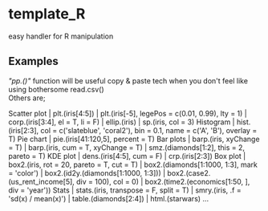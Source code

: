 # template_R
easy handler for R manipulation <br>

## Examples <br>
*"pp.()"* function will be useful copy & paste tech when you don't feel like using bothersome read.csv() <br>
Others are; <br>

 Scatter plot | plt.(iris[4:5])
              | plt.(iris[-5], legePos = c(0.01, 0.99), lty = 1)
              | corp.(iris[3:4], el = T, li = F)
              | ellip.(iris)
              | sp.(iris, col = 3)
    Histogram | hist.(iris[2:3], col = c('slateblue', 'coral2'), bin = 0.1, name = c('A', 'B'), overlay = T)
    Pie chart | pie.(iris[41:120,5], percent = T)
    Bar plots | barp.(iris, xyChange = T)
              | barp.(iris, cum = T, xyChange = T)
              | smz.(diamonds[1:2], this = 2, pareto = T)
     KDE plot | dens.(iris[4:5], cum = F)
              | crp.(iris[2:3])
     Box plot | box2.(iris, rot = 20, pareto = T, cut = T)
              | box2.(diamonds[1:1000, 1:3], mark = 'color')
              | box2.(id2y.(diamonds[1:1000, 1:3]))
              | box2.(case2.(us_rent_income[5], div = 100), col = 0)
              | box2.(time2.(economics[1:50, ], div = 'year'))
        Stats | stats.(iris, transpose = F, split = T)
              | smry.(iris, .f = 'sd(x) / mean(x)')
              | table.(diamonds[2:4])
              | html.(starwars)
    ...
